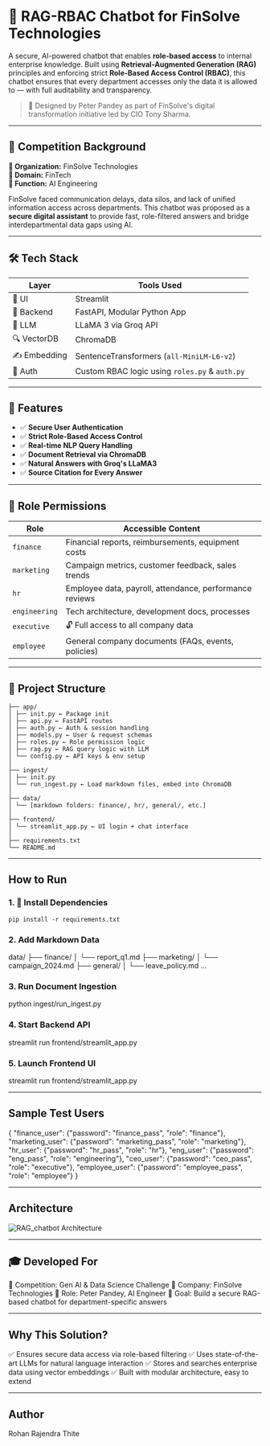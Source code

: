 # 🔐 RAG-RBAC Chatbot for FinSolve Technologies

A secure, AI-powered chatbot that enables **role-based access** to internal enterprise knowledge. Built using **Retrieval-Augmented Generation (RAG)** principles and enforcing strict **Role-Based Access Control (RBAC)**, this chatbot ensures that every department accesses only the data it is allowed to — with full auditability and transparency.

> 🧠 Designed by Peter Pandey as part of FinSolve's digital transformation initiative led by CIO Tony Sharma.

---

## 💼 Competition Background

**🏢 Organization:** FinSolve Technologies  
**📍 Domain:** FinTech  
**🎯 Function:** AI Engineering  

FinSolve faced communication delays, data silos, and lack of unified information access across departments. This chatbot was proposed as a **secure digital assistant** to provide fast, role-filtered answers and bridge interdepartmental data gaps using AI.

---

## 🛠️ Tech Stack

| Layer       | Tools Used                              |
|-------------|------------------------------------------|
| 💬 UI       | Streamlit                                |
| 🔧 Backend  | FastAPI, Modular Python App              |
| 🧠 LLM      | LLaMA 3 via Groq API                     |
| 🔍 VectorDB | ChromaDB                                 |
| ✍️ Embedding| SentenceTransformers (`all-MiniLM-L6-v2`)|
| 🔐 Auth     | Custom RBAC logic using `roles.py` & `auth.py`|

---

## 🧠 Features

- ✅ **Secure User Authentication**
- ✅ **Strict Role-Based Access Control**
- ✅ **Real-time NLP Query Handling**
- ✅ **Document Retrieval via ChromaDB**
- ✅ **Natural Answers with Groq's LLaMA3**
- ✅ **Source Citation for Every Answer**

---

## 🔐 Role Permissions

| Role          | Accessible Content                                                       |
|---------------|--------------------------------------------------------------------------|
| `finance`     | Financial reports, reimbursements, equipment costs                       |
| `marketing`   | Campaign metrics, customer feedback, sales trends                        |
| `hr`          | Employee data, payroll, attendance, performance reviews                  |
| `engineering` | Tech architecture, development docs, processes                           |
| `executive`   | 🔓 Full access to all company data                                       | 
| `employee`    | General company documents (FAQs, events, policies)                       |

---

## 🧱 Project Structure

``` RAG_chatbot
├── app/
│ ├── init.py ← Package init
│ ├── api.py ← FastAPI routes
│ ├── auth.py ← Auth & session handling
│ ├── models.py ← User & request schemas
│ ├── roles.py ← Role permission logic
│ ├── rag.py ← RAG query logic with LLM
│ └── config.py ← API keys & env setup
│
├── ingest/
│ ├── init.py
│ └── run_ingest.py ← Load markdown files, embed into ChromaDB
│
├── data/
│ └── [markdown folders: finance/, hr/, general/, etc.]
│
├── frontend/
│ └── streamlit_app.py ← UI login + chat interface
│
├── requirements.txt
└── README.md
```

---

## How to Run

### 1. 🔧 Install Dependencies

```pip install -r requirements.txt```

### 2.  Add Markdown Data

data/
├── finance/
│   └── report_q1.md
├── marketing/
│   └── campaign_2024.md
├── general/
│   └── leave_policy.md
...

### 3. Run Document Ingestion

python ingest/run_ingest.py

### 4. Start Backend API

streamlit run frontend/streamlit_app.py

### 5. Launch Frontend UI

streamlit run frontend/streamlit_app.py

---

## Sample Test Users

{
  "finance_user":  {"password": "finance_pass", "role": "finance"},
  "marketing_user": {"password": "marketing_pass", "role": "marketing"},
  "hr_user":        {"password": "hr_pass", "role": "hr"},
  "eng_user":       {"password": "eng_pass", "role": "engineering"},
  "ceo_user":      {"password": "ceo_pass", "role": "executive"},
  "employee_user":  {"password": "employee_pass", "role": "employee"}
}

---

## Architecture

![RAG_chatbot Architecture](https://github.com/user-attachments/assets/35685c9e-4af9-4292-9938-c40257281983)

---

## 🎓 Developed For

🏁 Competition: Gen AI & Data Science Challenge
🏢 Company: FinSolve Technologies
👤 Role: Peter Pandey, AI Engineer
🧠 Goal: Build a secure RAG-based chatbot for department-specific answers

---

## Why This Solution?

✅ Ensures secure data access via role-based filtering
✅ Uses state-of-the-art LLMs for natural language interaction
✅ Stores and searches enterprise data using vector embeddings
✅ Built with modular architecture, easy to extend

---

## Author
Rohan Rajendra Thite



